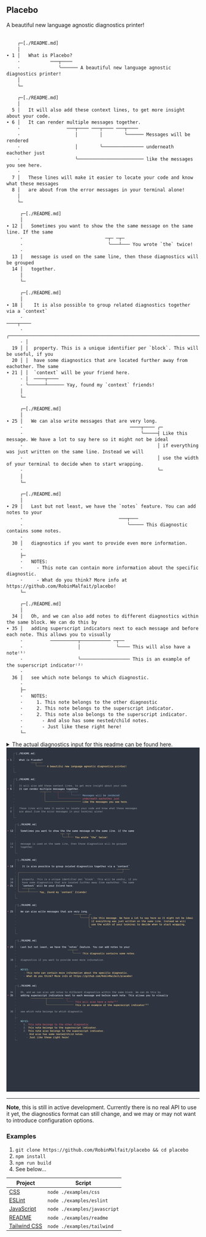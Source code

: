 ## Placebo

A beautiful new language agnostic diagnostics printer!

<!-- GENERATED -->

```

    ┌─[./README.md]
    │
∙ 1 │   What is Placebo?
    ·           ───┬────
    ·              ╰────── A beautiful new language agnostic diagnostics printer!
    │
    └─
```

```
    ┌─[./README.md]
    │
  5 │   It will also add these context lines, to get more insight about your code.
∙ 6 │   It can render multiple messages together.
    ·                 ───┬──── ───┬──── ───┬────
    ·                    │        │        ╰────── Messages will be rendered
    ·                    │        ╰─────────────── underneath eachother just
    ·                    ╰──────────────────────── like the messages you see here.
    ·
  7 │   These lines will make it easier to locate your code and know what these messages
  8 │   are about from the error messages in your terminal alone!
    │
    └─
```

```
     ┌─[./README.md]
     │
∙ 12 │   Sometimes you want to show the the same message on the same line. If the same
     ·                              ─┬─ ─┬─
     ·                               ╰───┴─── You wrote `the` twice!
     ·
  13 │   message is used on the same line, then those diagnostics will be grouped
  14 │   together.
     │
     └─
```

```
     ┌─[./README.md]
     │
∙ 18 │    It is also possible to group related diagnostics together via a `context`
     ·                                                                    ────┬────
     · ╭──────────────────────────────────────────────────────────────────────╯
     · │
  19 │ │  property. This is a unique identifier per `block`. This will be useful, if you
  20 │ │  have some diagnostics that are located further away from eachother. The same
∙ 21 │ │  `context` will be your friend here.
     · │  ────┬────
     · ╰──────┴────── Yay, found my `context` friends!
     │
     └─
```

```
     ┌─[./README.md]
     │
∙ 25 │   We can also write messages that are very long.
     ·                                       ────┬──── ╭─
     ·                                           ╰─────┤ Like this message. We have a lot to say here so it might not be ideal
     ·                                                 │ if everything was just written on the same line. Instead we will
     ·                                                 │ use the width of your terminal to decide when to start wrapping.
     ·                                                 ╰─
     │
     └─
```

```
     ┌─[./README.md]
     │
∙ 29 │   Last but not least, we have the `notes` feature. You can add notes to your
     ·                                   ───┬───
     ·                                      ╰───── This diagnostic contains some notes.
     ·
  30 │   diagnostics if you want to provide even more information.
     ·
     ├─
     ·   NOTES:
     ·     - This note can contain more information about the specific diagnostic.
     ·     - What do you think? More info at https://github.com/RobinMalfait/placebo!
     └─
```

```
     ┌─[./README.md]
     │
  34 │   Oh, and we can also add notes to different diagnostics within the same block. We can do this by
∙ 35 │   adding superscript indicators next to each message and before each note. This allows you to visually
     ·          ──────────┬─────────── ─┬──
     ·                    │             ╰──── This will also have a note⁽¹⁾
     ·                    ╰────────────────── This is an example of the superscript indicator⁽²⁾
     ·
  36 │   see which note belongs to which diagnostic.
     ·
     ├─
     ·   NOTES:
     ·     1. This note belongs to the other diagnostic
     ·     2. This note belongs to the superscript indicator.
     ·     2. This note also belongs to the superscript indicator.
     ·       - And also has some nested/child notes.
     ·       - Just like these right here!
     └─
```

<details>

<summary>The actual diagnostics input for this readme can be found here.</summary>

```json
[
  {
    "file": "README.md",
    "message": "A beautiful new language agnostic diagnostics printer!",
    "location": [
      [1, 9],
      [1, 17]
    ]
  },
  {
    "file": "README.md",
    "message": "Messages will be rendered",
    "location": [
      [6, 33],
      [6, 41]
    ],
    "block": "ee928812-4a07-4cfc-ba7c-feab79c786e1"
  },
  {
    "file": "README.md",
    "message": "underneath eachother just",
    "location": [
      [6, 24],
      [6, 32]
    ],
    "block": "ee928812-4a07-4cfc-ba7c-feab79c786e1"
  },
  {
    "file": "README.md",
    "message": "like the messages you see here.",
    "location": [
      [6, 15],
      [6, 23]
    ],
    "block": "ee928812-4a07-4cfc-ba7c-feab79c786e1"
  },
  {
    "file": "README.md",
    "message": "You wrote `the` twice!",
    "location": [
      [12, 28],
      [12, 31]
    ],
    "block": "3fceb11c-6b8c-4894-b369-009cd41eba7f"
  },
  {
    "file": "README.md",
    "message": "You wrote `the` twice!",
    "location": [
      [12, 32],
      [12, 35]
    ],
    "block": "3fceb11c-6b8c-4894-b369-009cd41eba7f"
  },
  {
    "file": "README.md",
    "message": "Yay, found my `context` friends!",
    "location": [
      [18, 65],
      [18, 74]
    ],
    "block": "06b0832d-c8dc-4b06-9ab0-e0e3212b9a67",
    "context": "ed36e95f-50e4-43fc-b8de-12460f81a7d2"
  },
  {
    "file": "README.md",
    "message": "Yay, found my `context` friends!",
    "location": [
      [21, 1],
      [21, 10]
    ],
    "block": "06b0832d-c8dc-4b06-9ab0-e0e3212b9a67",
    "context": "ed36e95f-50e4-43fc-b8de-12460f81a7d2"
  },
  {
    "file": "README.md",
    "message": "Like this message. We have a lot to say here so it might not be ideal if everything was just written on the same line. Instead we will use the width of your terminal to decide when to start wrapping.",
    "location": [
      [25, 37],
      [25, 46]
    ]
  },
  {
    "file": "README.md",
    "message": "This diagnostic contains some notes.",
    "location": [
      [29, 33],
      [29, 40]
    ],
    "notes": [
      "This note can contain more information about the specific diagnostic.",
      "What do you think? More info at https://github.com/RobinMalfait/placebo!"
    ]
  },
  {
    "file": "README.md",
    "message": "This is an example of the superscript indicator",
    "location": [
      [35, 8],
      [35, 30]
    ],
    "block": "89e0bc55-1187-4ddd-9de9-16c67e15622b",
    "notes": [
      "This note belongs to the superscript indicator.",
      "This note also belongs to the superscript indicator.",
      ["And also has some nested/child notes.", "Just like these right here!"]
    ]
  },
  {
    "file": "README.md",
    "message": "This will also have a note",
    "location": [
      [35, 31],
      [35, 35]
    ],
    "block": "89e0bc55-1187-4ddd-9de9-16c67e15622b",
    "notes": ["This note belongs to the other diagnostic"]
  }
]
```

</details>

<!-- /GENERATED -->

<img src="./images/example-screenshot.png" />

---

**Note**, this is still in active development. Currently there is no real API
to use it yet, the diagnostics format can still change, and we may or may not
want to introduce configuration options.

### Examples

1. `git clone https://github.com/RobinMalfait/placebo && cd placebo`
2. `npm install`
3. `npm run build`
4. See below...

| Project                                        | Script                       |
| ---------------------------------------------- | ---------------------------- |
| [CSS](./examples/css/README.txt)               | `node ./examples/css`        |
| [ESLint](./examples/eslint/README.txt)         | `node ./examples/eslint`     |
| [JavaScript](./examples/javascript/README.txt) | `node ./examples/javascript` |
| [README](./examples/readme/README.txt)         | `node ./examples/readme`     |
| [Tailwind CSS](./examples/tailwind/README.txt) | `node ./examples/tailwind`   |
